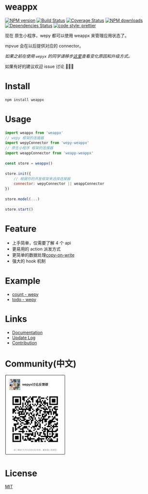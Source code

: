 # weappx
[![NPM version](https://img.shields.io/npm/v/weappx.svg?style=flat)](https://npmjs.org/package/weappx)
[![Build Status](https://travis-ci.org/tolerance-go/weappx.svg?branch=master)](https://travis-ci.org/tolerance-go/weappx)
[![Coverage Status](https://coveralls.io/repos/github/tolerance-go/wepyx/badge.svg?branch=master)](https://coveralls.io/github/tolerance-go/wepyx?branch=master)
[![NPM downloads](http://img.shields.io/npm/dm/weappx.svg?style=flat)](https://npmjs.org/package/weappx)
[![Dependencies Status](https://david-dm.org/tolerance-go/weappx/status.svg)](https://david-dm.org/tolerance-go/weappx)
[![code style: prettier](https://img.shields.io/badge/code_style-prettier-ff69b4.svg)](https://github.com/prettier/prettier)

现在 原生小程序，wepy 都可以使用 weappx 来管理应用状态了。

mpvue 会在以后提供对应的 connector。

*如果之前在使用 `wepyx` 的同学请移步[这里](https://github.com/tolerance-go/wepyx/blob/master/docs/WEPYX.md)查看变化原因和升级方式。*

如果有好的建议欢迎 issue 讨论 👏👏👏

# Install
```zsh
npm install weappx
```

# Usage
```js
import weappx from 'weappx'
// wepy 框架的连接器
import wepyConnector from 'wepy-weappx'
// 原生小程序 框架的连接器
import weappConnector from 'weapp-weappx'

const store = weappx()

store.init({
    // 根据你的开发框架来选择连接器
    connector: wepyConnector || weappConnector
})

store.model(...)

store.start()
```

# Feature

- 上手简单，仅需要了解 4 个 api
- 更易用的 action 派发方式
- 更简单的数据处理[copy-on-write](https://en.wikipedia.org/wiki/Copy-on-write)
- 强大的 hook 机制

# Example

- [count - wepy](https://github.com/tolerance-go/wepyx/tree/master/examples/count)
- [todo - wepy](https://github.com/tolerance-go/wepyx/tree/master/examples/todo)

# Links

- [Documentation](https://github.com/tolerance-go/wepyx/tree/master/docs/README.md)
- [Update Log](https://github.com/tolerance-go/wepyx/tree/master/docs/UPDATELOG.md)
- [Contribution](https://github.com/tolerance-go/blog/issues/1#issue-313932480)

# Community(中文)

<img src='./assets/WechatIMG1585.jpeg' width='200'>


# License
[MIT](https://tldrlegal.com/license/mit-license)
